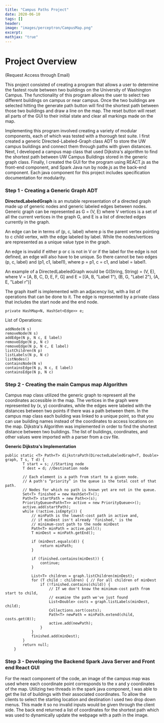 ```yaml
---
title: "Campus Paths Project"
date: 2020-06-10
tags: []
header: 
image: "images/perceptron/CampusMap.png"
excerpt:
mathjax: "true"
---
```


# Project Overview
(Request Access through Email)

This project consisted of creating a program that allows a user to determine the fastest route between two buildings on the University of Washington Campus. The functionality  of this program allows the user to select two different buildings on campus or near campus. Once the two buildings are selected hitting the generate path button will find the shortest path between those two buildings and draw a line on the map. The reset button will reset all parts of the GUI to their initial state and clear all markings made on the map.

Implementing this program involved creating a variety of modular components, each of which was tested with a thorough test suite. I first created a generic Directed-Labeled-Graph class ADT to store the UW campus buildings and connect them through paths with given distances. Next, I developed a campus map class that used Dijkstra's algorithm to find the shortest path between UW Campus Buildings stored in the generic graph class. Finally, I created the GUI for the program using REACT.js as the front-end component, and Spark Java run by node.js as the back-end component. Each java component for this project includes specification documentation for modularity.

### Step 1 - Creating a Generic Graph ADT

**DirectedLabeledGraph** is an mutable representation of a directed graph made up of generic nodes and generic labeled edges between nodes. Generic graph can be represented as G = (V, E) where V vertices is a set of all the current vertices in the graph G, and E is a list of directed edges currently in the graph.

An edge can be in terms of (p, c, label) where p is the parent vertex pointing to c child vertex, with the edge labeled by label. While the nodes/vertices are represented as a unique value type in the graph.

An edge is invalid if either p or c is not in V or if the label for the edge is not defined, an edge will also have to be unique. So there cannot be two edges (p, c, label) and (p1, c1, label1), where p = p1, c = c1, and label = label1.
 
An example of a DirectedLabeledGraph would be G(String, String) = (V, E), where V = [A, B, C, D, E, F, G] and E = [(A, B, "Label 1"), (B, G, "Label 2"), (A, E, "Label r")]
 
The graph itself is implemented with an adjacency list, with a list of operations that can be done to it. The edge is represented by a private class that includes the start node
and the end node.
```    
private HashMap<N, HashSet<Edge>> e;
```

List of Operations:

```
addNode(N s)
removeNode(N s)
addEdge(N p, N c, E label)
removeEdge(N p, N c)
removeEdge(N p, N c, E label)
listChildren(N p)
listLabels(N p, N c)
listNodes()
containsNode(N v)
containsEdge(N p, N c, E label)
containsEdge(N p, N c)
```

### Step 2 - Creating the main Campus map Algorithm
Campus map class utilized the generic graph to represent all the coordinates accessible in the map. The vertices in the graph were represented by (x, y) coordinates, while the edges were labeled with the distances between two points if there was a path between them. In the campus map class each building was linked to a unique point, so that you can use building names instead of the coordinates to access locations on the map. Dijkstra's Algorithm was implemented in order to find the shortest distance between two buildings. The list of buildings, coordinates, and other values were imported with a parser from a csv file. 

**Generic Dijkstra's Implementation**

```
public static <T> Path<T> dijkstraPath(DirectedLabeledGraph<T, Double> graph, T s, T d) {
        T start = s; //Starting node
        T dest = d; //Destination node

        // Each element is a path from start to a given node.
        // A path's “priority” in the queue is the total cost of that path.
        // Nodes for which no path is known yet are not in the queue.
        Set<T> finished = new HashSet<T>();
        Path<T> startPath = new Path<>(s);
        PriorityQueue<Path<T>> active = new PriorityQueue<>();
        active.add(startPath);
        while (!active.isEmpty()) {
            // minPath is the lowest-cost path in active and,
            // if minDest isn't already 'finished,' is the
            // minimum-cost path to the node minDest
            Path<T> minPath = active.poll();
            T minDest = minPath.getEnd();

            if (minDest.equals(d)) {
                return minPath;
            }

            if (finished.contains(minDest)) {
                continue;
            }

            List<T> children = graph.listChildren(minDest);
            for (T child : children) { // For all children of minDest
                if (!finished.contains(child)) {
                    // If we don't know the minimum-cost path from start to child,
                    // examine the path we've just found
                    List<Double> costs = graph.listLabels(minDest, child);
                    Collections.sort(costs);
                    Path<T> newPath = minPath.extend(child, costs.get(0));
                    active.add(newPath);
                }
            }
            finished.add(minDest);
        }
        return null;
    }
```

### Step 3 - Developing the Backend Spark Java Server and Front end React GUI

For the react component of the code, an image of the campus map was used where each coordinate point corresponds to the x and y coordinates of the map. Utilizing two threads in the spark java component, I was able to get the list of buildings with their associated coordinates. To allow the clients to select the starting location and destination I used two drop down menus. This made it so no invalid inputs would be given through the client side. The back end returned a list of coordinates for the shortest path which was used to dynamically update the webpage with a path in the image. 
